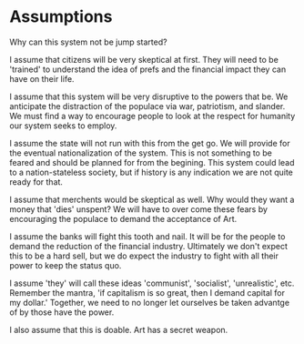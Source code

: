 # Assumptions

Why can this system not be jump started?

I assume that citizens will be very skeptical at first.  They will need to be 'trained' to understand the idea of prefs and the financial impact they can have on their life.

I assume that this system will be very disruptive to the powers that be.  We anticipate the distraction of the populace via war, patriotism, and slander.  We must find a way to encourage people to look at the respect for humanity our system seeks to employ.

I assume the state will not run with this from the get go.  We will provide for the eventual nationalization of the system.  This is not something to be feared and should be planned for from the begining.  This system could lead to a nation-stateless society, but if history is any indication we are not quite ready for that.

I assume that merchents would be skeptical as well.  Why would they want a money that 'dies' unspent?  We will have to over come these fears by encouraging the populace to demand the acceptance of Art.

I assume the banks will fight this tooth and nail.  It will be for the people to demand the reduction of the financial industry.  Ultimately we don't expect this to be a hard sell, but we do expect the industry to fight with all their power to keep the status quo.

I assume 'they' will call these ideas 'communist', 'socialist', 'unrealistic', etc.  Remember the mantra, 'if capitalism is so great, then I demand capital for my dollar.' Together, we need to no longer let ourselves be taken advantge of by those have the power.

I also assume that this is doable.  Art has a secret weapon.
